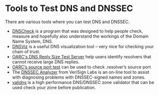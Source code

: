 # Tools to Test DNS and DNSSEC

There are various tools where you can test DNS and DNSSEC.

- [DNSCheck](http://dnscheck.iis.se/) is a program that was designed to help people check, measure and hopefully also understand the workings of the Domain Name System, DNS.
- [DNSViz](http://dnsviz.net/) is a useful DNS visualization tool – very nice for checking your chain of trust.
- [OARC's DNS Reply Size Test Server](https://www.dns-oarc.net/oarc/services/replysizetest) help users identify resolvers that cannot receive large DNS replies.
- [OARC’s source port test](https://www.dns-oarc.net/oarc/services/porttest) can be used to check .resolver’s source port
- The [DNSSEC Analyzer](http://dnssec-debugger.verisignlabs.com/) from VeriSign Labs is an on-line tool to assist with diagnosing problems with DNSSEC-signed names and zones.
- [validns](http://www.validns.net/) is a high performance DNS/DNSSEC zone validator that can be used check your zone before publication.
